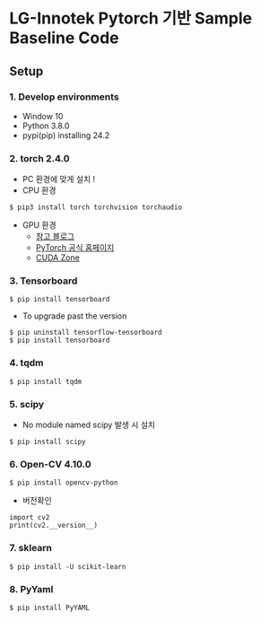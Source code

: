 # LG-Innotek Pytorch 기반 Sample Baseline Code

## Setup
### 1. Develop environments
* Window 10
* Python 3.8.0
* pypi(pip) installing 24.2

### 2. torch 2.4.0

* PC 환경에 맞게 설치 !
* CPU 환경
```
$ pip3 install torch torchvision torchaudio
```
* GPU 환경
  + [참고 블로그](https://foss4g.tistory.com/1565)
  + [PyTorch 공식 홈페이지](https://pytorch.org/get-started/locally/)
  + [CUDA Zone](https://developer.nvidia.com/cuda-zone)

### 3. Tensorboard
```
$ pip install tensorboard
```
* To upgrade past the version
```
$ pip uninstall tensorflow-tensorboard
$ pip install tensorboard
```

### 4. tqdm
```
$ pip install tqdm
```

### 5. scipy
* No module named scipy 발생 시 설치
```
$ pip install scipy
```

### 6. Open-CV 4.10.0
```
$ pip install opencv-python
```
* 버전확인
```
import cv2
print(cv2.__version__)
```

### 7. sklearn
```
$ pip install -U scikit-learn
```

### 8. PyYaml
```
$ pip install PyYAML
```